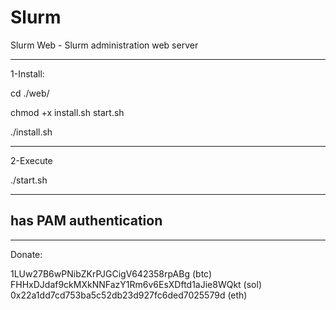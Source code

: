 # Slurm
Slurm Web - Slurm administration web server

---------
1-Install:

 cd ./web/
 
 chmod +x install.sh start.sh
 
 ./install.sh

---------
2-Execute

./start.sh

------------------------------
   has PAM authentication
------------------------------


----------
Donate:

1LUw27B6wPNibZKrPJGCigV642358rpABg (btc)
FHHxDJdaf9ckMXkNNFazY1Rm6v6EsXDftd1aJie8WQkt (sol)
0x22a1dd7cd753ba5c52db23d927fc6ded7025579d (eth)
